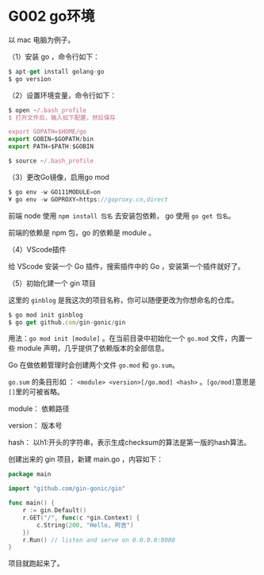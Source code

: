 # G002 go环境

以 mac 电脑为例子。

（1）安装 go ，命令行如下：

```js
$ apt-get install golang-go
$ go version
```

（2）设置环境变量，命令行如下：

```js
$ open ~/.bash_profile 
$ 打开文件后，输入如下配置，然后保存

export GOPATH=$HOME/go
export GOBIN=$GOPATH/bin
export PATH=$PATH:$GOBIN

$ source ~/.bash_profile
```

（3）更改Go镜像，启用go mod

```js
$ go env -w GO111MODULE=on
¥ go env -w GOPROXY=https://goproxy.cn,direct
```

前端 node 使用 `npm install 包名` 去安装包依赖， go 使用 `go get 包名`。

前端的依赖是 npm 包，go 的依赖是 module 。

（4）VScode插件

给 VScode 安装一个 Go 插件，搜索插件中的 Go ，安装第一个插件就好了。


（5）初始化建一个 gin 项目

这里的 `ginblog` 是我这次的项目名称，你可以随便更改为你想命名的仓库。

```js
$ go mod init ginblog
$ go get github.com/gin-gonic/gin
```

用法：`go mod init [module]` 。在当前目录中初始化一个 `go.mod` 文件，内置一些 module 声明，几乎提供了依赖版本的全部信息。

Go 在做依赖管理时会创建两个文件 `go.mod` 和 `go.sum`。

`go.sum` 的条目形如 ： `<module> <version>[/go.mod] <hash>` 。`[go/mod]`意思是`[]`里的可被省略。

module： 依赖路径

version： 版本号

hash： 以h1:开头的字符串，表示生成checksum的算法是第一版的hash算法。

创建出来的 gin 项目，新建 main.go ，内容如下：

```go
package main

import "github.com/gin-gonic/gin"

func main() {
	r := gin.Default()
	r.GET("/", func(c *gin.Context) {
		c.String(200, "Hello, 阿吉")
	})
	r.Run() // listen and serve on 0.0.0.0:8080
}
```

项目就跑起来了。




